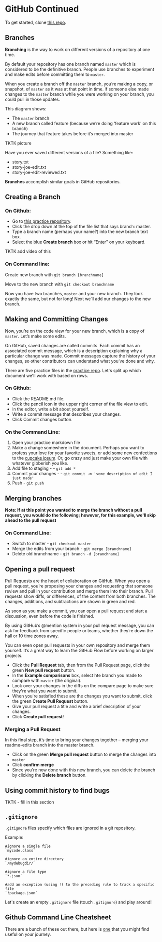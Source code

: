 # GitHub Continued

To get started, clone [this repo](https://github.com/dssg/github_practice/tree/mollie_edits).

## Branches

**Branching** is the way to work on different versions of a repository at one time.

By default your repository has one branch named `master` which is considered to be the definitive branch. People use branches to experiment and make edits before committing them to `master`.

When you create a branch off the `master` branch, you’re making a copy, or snapshot, of `master` as it was at that point in time. If someone else made changes to the `master` branch while you were working on your branch, you could pull in those updates.

This diagram shows:

- The `master` branch
- A new branch called feature (because we’re doing ‘feature work’ on this branch)
- The journey that feature takes before it’s merged into master

TKTK picture

Have you ever saved different versions of a file? Something like:

- story.txt
- story-joe-edit.txt
- story-joe-edit-reviewed.txt

**Branches** accomplish similar goals in GitHub repositories.

## Creating a Branch

### On Github:
- Go to [this practice repository](https://github.com/dssg/github_practice).
- Click the drop down at the top of the file list that says branch: master.
- Type a branch name (perhaps your name?) into the new branch text box.
- Select the blue **Create branch** box or hit “Enter” on your keyboard.

TKTK add video of this

### On Command line:

Create new branch with `git branch [branchname]`

Move to the new branch with `git checkout branchname`

Now you have two branches, `master` and your new branch. They look exactly the same, but not for long! Next we’ll add our changes to the new branch.

## Making and Committing Changes

Now, you’re on the code view for your new branch, which is a copy of `master`. Let’s make some edits.

On GitHub, saved changes are called commits. Each commit has an associated commit message, which is a description explaining why a particular change was made. Commit messages capture the history of your changes, so other contributors can understand what you’ve done and why.

There are five practice files in the [practice repo](https://github.com/dssg/github_practice/tree/master). Let's split up which document we'll work with based on rows. 

### On Github:

- Click the README.md file.
- Click the  pencil icon in the upper right corner of the file view to edit.
- In the editor, write a bit about yourself.
- Write a commit message that describes your changes.
- Click Commit changes button.

### On the Command Line: 

1. Open your practice markdown file
2. Make a change somewhere in the document. Perhaps you want to profess your love for your favorite sweets, or add some new confections to the [cupcake ipsum](http://www.cupcakeipsum.com/). Or, go crazy and just make your own file with whatever gibberish you like.
3. Add file to staging -  - `git add *`
4. Commit your changes -  - `git commit -m 'some description of edit I just made'`
5. Push  - `git push`

## Merging branches

**Note: If at this point you wanted to merge the branch without a pull request, you would do the following; however, for this example, we'll skip ahead to the pull request**

### On Command Line:

- Switch to master - `git checkout master`
- Merge the edits from your branch - `git merge [branchname]`
- Delete old branchname - `git branch -d [branchname]`

## Opening a pull request

Pull Requests are the heart of collaboration on GitHub. When you open a pull request, you’re proposing your changes and requesting that someone review and pull in your contribution and merge them into their branch. Pull requests show diffs, or differences, of the content from both branches. The changes, additions, and subtractions are shown in green and red.

As soon as you make a commit, you can open a pull request and start a discussion, even before the code is finished.

By using GitHub’s @mention system in your pull request message, you can ask for feedback from specific people or teams, whether they’re down the hall or 10 time zones away.

You can even open pull requests in your own repository and merge them yourself. It’s a great way to learn the GitHub Flow before working on larger projects.

- Click the **Pull Request** tab, then from the Pull Request page, click the green **New pull request** button.
- In the **Example comparisons** box, select hte branch you made to compare with `master` (the original).
- Look over  your changes in the diffs on the compare page to make sure they're what you want to submit.
- When you're satisfied these are the changes you want to submit, click the green **Create Pull Request** button.
- Give your pull request a title and write a brief description of your changes.
- Click **Create pull request**!

### Merging a Pull Request

In this final step, it’s time to bring your changes together – merging your readme-edits branch into the master branch.

- Click on the green **Merge pull request** button to merge the changes into `master`
- Click **confirm merge**
- Since you're now done with this new branch, you can delete the branch by clicking the **Delete branch** button.

## Using commit history to find bugs

TKTK - fill in this section

## `.gitignore`

`.gitignore` files specify which files are ignored in a git repository. 

Example:

```
#ignore a single file
`mycode.class`

#ignore an entire directory
`/mydebugdir/`

#ignore a file type
`*.json`

#add an exception (using !) to the preceding rule to track a specific file
`!package.json`
```

Let's create an empty `.gitignore` file (touch `.gitignore`) and play around!

## Github Command Line Cheatsheet

There are a bunch of these out there, but here is [one](https://gist.github.com/davfre/8313299) that you might find useful on your journey.

